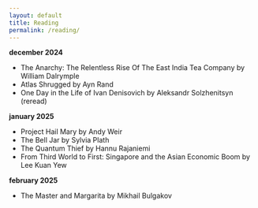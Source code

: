 ```yaml
---
layout: default
title: Reading
permalink: /reading/
---
```

**december 2024**
- The Anarchy: The Relentless Rise Of The East India Tea Company by William Dalrymple
- Atlas Shrugged by Ayn Rand
- One Day in the Life of Ivan Denisovich by Aleksandr Solzhenitsyn (reread)

**january 2025**
- Project Hail Mary by Andy Weir
- The Bell Jar by Sylvia Plath
- The Quantum Thief by Hannu Rajaniemi
- From Third World to First: Singapore and the Asian Economic Boom by Lee Kuan Yew

**february 2025**
- The Master and Margarita by Mikhail Bulgakov